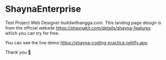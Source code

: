 # ShaynaEnterprise
Test Project Web Designer buildwithangga.com.
This landing page design is from the official website https://shaynakit.com/details/shayna-features
which you can try for free.

You can see the live demo https://shayna-coding-practice.netlify.app

Thank you 👋

